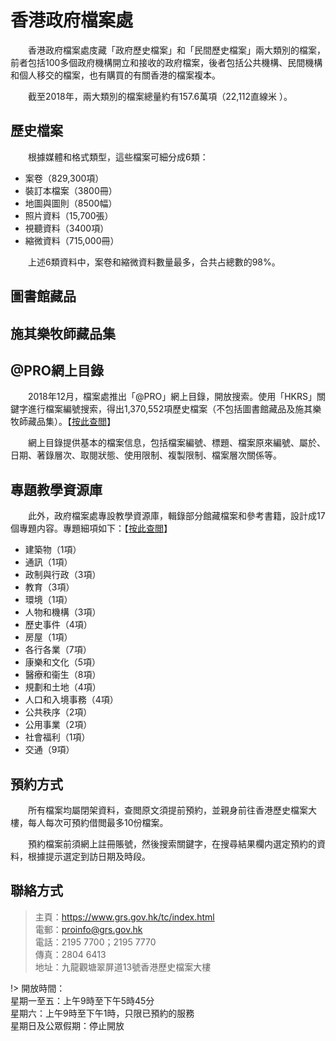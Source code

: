 # 香港政府檔案處

　　香港政府檔案處庋藏「政府歷史檔案」和「民間歷史檔案」兩大類別的檔案，前者包括100多個政府機構開立和接收的政府檔案，後者包括公共機構、民間機構和個人移交的檔案，也有購買的有關香港的檔案複本。

　　截至2018年，兩大類別的檔案總量約有157.6萬項（22,112直線米 ）。

## 歷史檔案

　　根據媒體和格式類型，這些檔案可細分成6類：

- 案卷（829,300項）
- 裝訂本檔案（3800冊）
- 地圖與圖則（8500幅）
- 照片資料（15,700張）
- 視聽資料（3400項）
- 縮微資料（715,000冊）

　　上述6類資料中，案卷和縮微資料數量最多，合共占總數的98%。

## 圖書館藏品

## 施其樂牧師藏品集

## @PRO網上目錄

　　2018年12月，檔案處推出「@PRO」網上目錄，開放搜索。使用「HKRS」關鍵字進行檔案編號搜索，得出1,370,552項歷史檔案（不包括圖書館藏品及施其樂牧師藏品集）。【[按此查閲](https://search.grs.gov.hk/tc/index.xhtml "檔案處@PRO")】

　　網上目錄提供基本的檔案信息，包括檔案編號、標題、檔案原來編號、屬於、日期、著錄層次、取閱狀態、使用限制、複製限制、檔案層次關係等。

## 專題教學資源庫

　　此外，政府檔案處專設教學資源庫，輯錄部分館藏檔案和參考書籍，設計成17個專題内容。專題細項如下：【[按此查閲](https://www.grs.gov.hk/ws/erp/tc/lessons_and_plans/topical_guides.html "檔案處專題細項")】

- 建築物（1項）
- 通訊（1項）
- 政制與行政（3項）
- 教育（3項）
- 環境（1項）
- 人物和機構（3項）
- 歷史事件（4項）
- 房屋（1項）
- 各行各業（7項）
- 康樂和文化（5項）
- 醫療和衞生（8項）
- 規劃和土地（4項）
- 人口和入境事務（4項）
- 公共秩序（2項）
- 公用事業（2項）
- 社會福利（1項）
- 交通（9項）

## 預約方式

　　所有檔案均屬閉架資料，查閲原文須提前預約，並親身前往香港歷史檔案大樓，每人每次可預約借閲最多10份檔案。

　　預約檔案前須網上註冊賬號，然後搜索關鍵字，在搜尋結果欄内選定預約的資料，根據提示選定到訪日期及時段。

## 聯絡方式
> 主頁：<https://www.grs.gov.hk/tc/index.html>  
> 電郵：<proinfo@grs.gov.hk>  
> 電話：2195 7700；2195 7770  
> 傳真：2804 6413  
> 地址：九龍觀塘翠屏道13號香港歷史檔案大樓  

!> 開放時間：  
星期一至五：上午9時至下午5時45分  
星期六：上午9時至下午1時，只限已預約的服務  
星期日及公眾假期：停止開放
